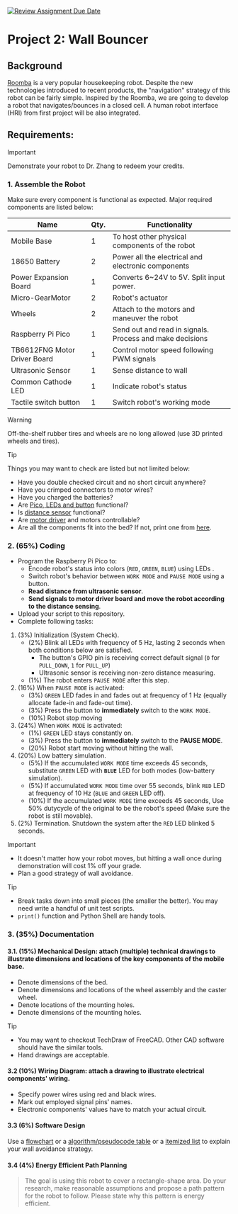 [![Review Assignment Due Date](https://classroom.github.com/assets/deadline-readme-button-22041afd0340ce965d47ae6ef1cefeee28c7c493a6346c4f15d667ab976d596c.svg)](https://classroom.github.com/a/LMWu6GmP)
# Project 2: Wall Bouncer

## Background
[Roomba](https://www.irobot.com/en_US/roomba.html) is a very popular housekeeping robot. 
Despite the new technologies introduced to recent products, the "navigation" strategy of this robot can be fairly simple. 
Inspired by the Roomba, we are going to develop a robot that navigates/bounces in a closed cell. 
A human robot interface (HRI) from first project will be also integrated. 

## Requirements:
> [!IMPORTANT]
> Demonstrate your robot to Dr. Zhang to redeem your credits.

### 1. Assemble the Robot
Make sure every component is functional as expected.
Major required components are listed below:

| Name  | Qty. | Functionality
| ------------- | ------------- | ------------- |
| Mobile Base  | 1 | To host other physical components of the robot |
| 18650 Battery  | 2 | Power all the electrical and electronic components |
| Power Expansion Board | 1 | Converts 6~24V to 5V. Split input power. |
| Micro-GearMotor | 2 | Robot's actuator |
| Wheels | 2 | Attach to the motors and maneuver the robot |
| Raspberry Pi Pico | 1 | Send out and read in signals. Process and make decisions |
| TB6612FNG Motor Driver Board | 1 | Control motor speed following PWM signals |
| Ultrasonic Sensor | 1 | Sense distance to wall |
| Common Cathode LED  | 1 | Indicate robot's status |
| Tactile switch button  | 1 | Switch robot's working mode |

> [!WARNING]
> Off-the-shelf rubber tires and wheels are no long allowed (use 3D printed wheels and tires).

> [!TIP]
> Things you may want to check are listed but not limited below:
> - Have you double checked circuit and no short circuit anywhere?
> - Have you crimped connectors to motor wires?
> - Have you charged the batteries?
> - Are [Pico, LEDs and button](https://linzhanguca.github.io/_docs/robotics1-2025/0902/pico.pdf) functional?
> - Is [distance sensor](https://github.com/linzhangUCA/3421example-ultrasonic_sensor) functional?
> - Are [motor driver](https://github.com/linzhangUCA/3421example-motor_control) and motors controllable?
> - Are all the components fit into the bed? If not, print one from [here](https://github.com/linzhangUCA/3421example-robot_assembly/tree/main/prints).


### 2. (65%) Coding
- Program the Raspberry Pi Pico to: 
    - Encode robot's status into colors (`RED`, `GREEN`, `BLUE`) using LEDs .
    - Switch robot's behavior between `WORK MODE` and `PAUSE MODE` using a button.
    - **Read distance from ultrasonic sensor**.
    - **Send signals to motor driver board and move the robot according to the distance sensing**.
- Upload your script to this repository.
- Complete following tasks:
1. (3%) Initialization (System Check).
   - (2%) Blink all LEDs with frequency of 5 Hz, lasting 2 seconds when both conditions below are satisfied.
     - The button's GPIO pin is receiving correct default signal (`0` for `PULL_DOWN`, `1` for `PULL_UP`)
     - Ultrasonic sensor is receiving non-zero distance measuring.
   - (1%) The robot enters `PAUSE MODE` after this step.
2. (16%) When `PAUSE MODE` is activated:
   - (3%) `GREEN` LED fades in and fades out at frequency of 1 Hz (equally allocate fade-in and fade-out time).
   - (3%) Press the button to **immediately** switch to the `WORK MODE`.
   - (10%) Robot stop moving
3. (24%) When `WORK MODE` is activated:
   - (1%) `GREEN` LED stays constantly on.
   - (3%) Press the button to **immediately** switch to the **PAUSE MODE**.
   - (20%) Robot start moving without hitting the wall.
4. (20%) Low battery simulation.
   - (5%) If the accumulated `WORK MODE` time exceeds 45 seconds, substitute `GREEN` LED with **`BLUE`** LED for both modes (low-battery simulation).
   - (5%) If accumulated `WORK MODE` time over 55 seconds, blink `RED` LED at frequency of 10 Hz (`BLUE` and `GREEN` LED off).
   - (10%) If the accumulated `WORK MODE` time exceeds 45 seconds, Use 50% dutycycle of the original to be the robot's speed (Make sure the robot is still movable). 
5. (2%) Termination. Shutdown the system after the `RED` LED blinked 5 seconds.

> [!IMPORTANT]
> - It doesn't matter how your robot moves, but hitting a wall once during demonstration will cost 1% off your grade.
> - Plan a good strategy of wall avoidance.

> [!TIP]
> - Break tasks down into small pieces (the smaller the better). You may need write a handful of unit test scripts.
> - `print()` function and Python Shell are handy tools.

### 3. (35%) Documentation

#### 3.1. (15%) Mechanical Design: attach (multiple) technical drawings to illustrate dimensions and locations of the key components of the mobile base. 
- Denote dimensions of the bed.
- Denote dimensions and locations of the wheel assembly and the caster wheel.
- Denote locations of the mounting holes.
- Denote dimensions of the mounting holes.

> [!TIP]
> - You may want to checkout TechDraw of FreeCAD. Other CAD software should have the similar tools.  
> - Hand drawings are acceptable.

#### 3.2 (10%) Wiring Diagram: attach a drawing to illustrate electrical components' wiring.
- Specify power wires using red and black wires.
- Mark out employed signal pins' names.
- Electronic components' values have to match your actual circuit.

#### 3.3 (6%) Software Design
Use a [flowchart](https://en.wikipedia.org/wiki/Flowchart) or a [algorithm/pseudocode table](https://www.overleaf.com/learn/latex/Algorithms) or a [itemized list](https://docs.github.com/en/get-started/writing-on-github/getting-started-with-writing-and-formatting-on-github/basic-writing-and-formatting-syntax#lists) to explain your wall avoidance strategy.

#### 3.4 (4%) Energy Efficient Path Planning 
> The goal is using this robot to cover a rectangle-shape area.
> Do your research, make reasonable assumptions and propose a path pattern for the robot to follow.
> Please state why this pattern is energy efficient.  
